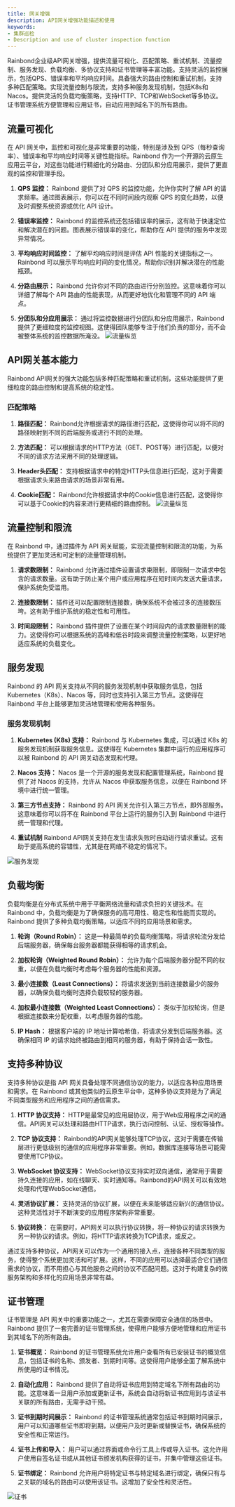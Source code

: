 ```yaml
---
title: 网关增强
description: API网关增强功能描述和使用
keywords:
- 集群巡检
- Description and use of cluster inspection function
---
```


Rainbond企业级API网关增强，提供流量可视化、匹配策略、重试机制、流量控制、服务发现、负载均衡、多协议支持和证书管理等丰富功能。支持灵活的监控展示，包括QPS、错误率和平均响应时间。具备强大的路由控制和重试机制，支持多种匹配策略。实现流量控制与限流，支持多种服务发现机制，包括K8s和Nacos。提供灵活的负载均衡策略，支持HTTP、TCP和WebSocket等多协议。证书管理系统方便管理和应用证书，自动应用到域名下的所有路由。
## 流量可视化

在 API 网关中，监控和可视化是非常重要的功能，特别是涉及到 QPS（每秒查询率）、错误率和平均响应时间等关键性能指标。Rainbond 作为一个开源的云原生应用云平台，对这些功能进行精细化的分路由、分团队和分应用展示，提供了更直观的监控和管理手段。

1. **QPS 监控：** Rainbond 提供了对 QPS 的监控功能，允许你实时了解 API 的请求频率。通过图表展示，你可以在不同时间段内观察 QPS 的变化趋势，以便及时调整系统资源或优化 API 设计。

2. **错误率监控：** Rainbond 的监控系统还包括错误率的展示，这有助于快速定位和解决潜在的问题。图表展示错误率的变化，帮助你在 API 提供的服务中发现异常情况。

3. **平均响应时间监控：** 了解平均响应时间是评估 API 性能的关键指标之一。Rainbond 可以展示平均响应时间的变化情况，帮助你识别并解决潜在的性能瓶颈。

4. **分路由展示：** Rainbond 允许你对不同的路由进行分别监控。这意味着你可以详细了解每个 API 路由的性能表现，从而更好地优化和管理不同的 API 端点。

5. **分团队和分应用展示：** 通过将监控数据进行分团队和分应用展示，Rainbond 提供了更细粒度的监控视图。这使得团队能够专注于他们负责的部分，而不会被整体系统的监控数据所淹没。
![流量纵览](https://static.goodrain.com/docs/enterprise-app/api-gateway/1.png)

## API网关基本能力
Rainbond API网关的强大功能包括多种匹配策略和重试机制，这些功能提供了更细粒度的路由控制和提高系统的稳定性。

### 匹配策略

1. **路径匹配：** Rainbond允许根据请求的路径进行匹配，这使得你可以将不同的路径映射到不同的后端服务或进行不同的处理。

2. **方法匹配：** 可以根据请求的HTTP方法（GET、POST等）进行匹配，以便对不同的请求方法采用不同的处理逻辑。

3. **Header头匹配：** 支持根据请求中的特定HTTP头信息进行匹配，这对于需要根据请求头来路由请求的场景非常有用。

4. **Cookie匹配：** Rainbond允许根据请求中的Cookie信息进行匹配，这使得你可以基于Cookie的内容来进行更精细的路由控制。
![流量纵览](https://static.goodrain.com/docs/enterprise-app/api-gateway/4.png)

## 流量控制和限流
在 Rainbond 中，通过插件为 API 网关赋能，实现流量控制和限流的功能，为系统提供了更加灵活和可定制的流量管理机制。

1. **请求数限制：** Rainbond 允许通过插件设置请求束限制，即限制一次请求中包含的请求数量。这有助于防止某个用户或应用程序在短时间内发送大量请求，保护系统免受滥用。

2. **连接数限制：** 插件还可以配置限制连接数，确保系统不会被过多的连接数压垮。这有助于维护系统的稳定性和可用性。

3. **时间段限制：** Rainbond 插件提供了设置在某个时间段内的请求数量限制的能力。这使得你可以根据系统的高峰和低谷时段来调整流量控制策略，以更好地适应系统的负载变化。


## 服务发现
Rainbond 的 API 网关支持从不同的服务发现机制中获取服务信息，包括 Kubernetes（K8s）、Nacos 等，同时也支持引入第三方节点。这使得在 Rainbond 平台上能够更加灵活地管理和使用各种服务。

### 服务发现机制

1. **Kubernetes (K8s) 支持：** Rainbond 与 Kubernetes 集成，可以通过 K8s 的服务发现机制获取服务信息。这使得在 Kubernetes 集群中运行的应用程序可以被 Rainbond 的 API 网关动态发现和代理。

2. **Nacos 支持：** Nacos 是一个开源的服务发现和配置管理系统，Rainbond 提供了对 Nacos 的支持，允许从 Nacos 中获取服务信息，以便在 Rainbond 环境中进行统一管理。

3. **第三方节点支持：** Rainbond 的 API 网关允许引入第三方节点，即外部服务。这意味着你可以将不在 Rainbond 平台上运行的服务引入到 Rainbond 中进行统一管理和代理。
4. **重试机制**   Rainbond API网关支持在发生请求失败时自动进行请求重试。这有助于提高系统的容错性，尤其是在网络不稳定的情况下。

![服务发现](https://static.goodrain.com/docs/enterprise-app/api-gateway/7.png)

## 负载均衡
负载均衡是在分布式系统中用于平衡网络流量和请求负担的关键技术。在 Rainbond 中，负载均衡是为了确保服务的高可用性、稳定性和性能而实现的。Rainbond 提供了多种负载均衡策略，以适应不同的应用场景和需求。

1. **轮询（Round Robin）：** 这是一种最简单的负载均衡策略，将请求轮流分发给后端服务器，确保每台服务器都能获得相等的请求机会。

2. **加权轮询（Weighted Round Robin）：** 允许为每个后端服务器分配不同的权重，以便在负载均衡时考虑每个服务器的性能和资源。

3. **最小连接数（Least Connections）：** 将请求发送到当前连接数最少的服务器，以确保负载均衡时选择负载较轻的服务器。

4. **加权最小连接数（Weighted Least Connections）：** 类似于加权轮询，但是根据连接数来分配权重，以考虑服务器的性能。

5. **IP Hash：** 根据客户端的 IP 地址计算哈希值，将请求分发到后端服务器。这确保相同 IP 的请求始终被路由到相同的服务器，有助于保持会话一致性。

## 支持多种协议

支持多种协议是指 API 网关具备处理不同通信协议的能力，以适应各种应用场景和需求。在 Rainbond 或其他类似的云原生平台中，这种多协议支持是为了满足不同类型服务和应用程序之间的通信需求。

1. **HTTP 协议支持：** HTTP是最常见的应用层协议，用于Web应用程序之间的通信。API网关可以处理和路由HTTP请求，执行访问控制、认证、授权等操作。

2. **TCP 协议支持：** Rainbond的API网关能够处理TCP协议，这对于需要在传输层进行更低级别的通信的应用程序非常重要。例如，数据库连接等场景可能需要使用TCP协议。

3. **WebSocket 协议支持：** WebSocket协议支持实时双向通信，通常用于需要持久连接的应用，如在线聊天、实时通知等。Rainbond的API网关可以有效地处理和代理WebSocket通信。

4. **灵活协议扩展：** 支持灵活的协议扩展，以便在未来能够适应新兴的通信协议。这种灵活性对于不断演变的应用程序架构非常重要。

5. **协议转换：** 在需要时，API网关可以执行协议转换，将一种协议的请求转换为另一种协议的请求。例如，将HTTP请求转换为TCP请求，或反之。

通过支持多种协议，API网关可以作为一个通用的接入点，连接各种不同类型的服务，使得整个系统更加灵活和可扩展。这样，不同的应用可以选择最适合它们通信需求的协议，而不用担心与其他服务之间的协议不匹配问题。这对于构建复杂的微服务架构和多样化的应用场景非常有益。

## 证书管理
证书管理是 API 网关中的重要功能之一，尤其在需要保障安全通信的场景中。Rainbond 提供了一套完善的证书管理系统，使得用户能够方便地管理和应用证书到其域名下的所有路由。

1. **证书概览：** Rainbond 的证书管理系统允许用户查看所有已安装证书的概览信息，包括证书的名称、颁发者、到期时间等。这使得用户能够全面了解系统中所使用的证书情况。

2. **自动化应用：** Rainbond 提供了自动将证书应用到特定域名下所有路由的功能。这意味着一旦用户添加或更新证书，系统会自动将新证书应用到与该证书关联的所有路由，无需手动干预。

3. **证书到期时间展示：** Rainbond 的证书管理系统通常包括证书到期时间展示，用户可以知道哪些证书即将到期，以便用户及时更新或替换证书，确保系统的安全性和正常运行。

4. **证书上传和导入：** 用户可以通过界面或命令行工具上传或导入证书。这允许用户使用自签名证书或从其他证书颁发机构获得的证书，并集中管理这些证书。

5. **证书绑定：** Rainbond 允许用户将特定证书与特定域名进行绑定，确保只有与之关联的域名的路由可以使用该证书。这增加了安全性和灵活性。

![证书](https://static.goodrain.com/docs/enterprise-app/api-gateway/9.png)
